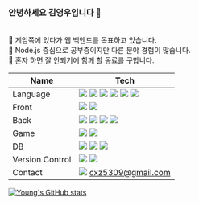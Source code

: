 ### 안녕하세요 김영우입니다 👋  
</br>
🌱 게임쪽에 있다가 웹 백엔드를 목표하고 있습니다.</br>
🚩 Node.js 중심으로 공부중이지만 다른 분야 경험이 많습니다.</br>
👯 혼자 하면 잘 안되기에 함께 할 동료를 구합니다.</br>


|Name | Tech|
|---|---|
|Language| <img src="https://img.shields.io/badge/.Net-512BD4?style=for-the-badge&logo=.NET&logoColor=white"/> <img src="https://img.shields.io/badge/C++-00599C?style=for-the-badge&logo=C++&logoColor=white"/> <img src="https://img.shields.io/badge/JavaScript-F7DF1E?style=for-the-badge&logo=JavaScript&logoColor=white"/> <img src="https://img.shields.io/badge/TypeScript-3178C6?style=for-the-badge&logo=TypeScript&logoColor=white"/> <img src="https://img.shields.io/badge/Java-007396?style=for-the-badge&logo=Java&logoColor=white"/> <img src="https://img.shields.io/badge/Python-3776AB?style=for-the-badge&logo=Python&logoColor=white"/> |
|Front| <img src="https://img.shields.io/badge/React-61DAFB?style=for-the-badge&logo=React&logoColor=white"/> <img src="https://img.shields.io/badge/Bootstrap-7952B3?style=for-the-badge&logo=Bootstrap&logoColor=white"/>|
|Back| <img src="https://img.shields.io/badge/Node.js-339933?style=for-the-badge&logo=Node.js&logoColor=white"/> <img src="https://img.shields.io/badge/Spring Boot-6DB33F?style=for-the-badge&logo=Spring Boots&logoColor=white"/> <img src="https://img.shields.io/badge/Docker-2496ED?style=for-the-badge&logo=Docker&logoColor=white"/> <img src="https://img.shields.io/badge/AWS-232F3E?style=for-the-badge&logo=AWS&logoColor=white"/> |
|Game| <img src="https://img.shields.io/badge/Unity-000000?style=for-the-badge&logo=Unity&logoColor=white"/> <img src="https://img.shields.io/badge/Firebase-FFCA28?style=for-the-badge&logo=Firebase&logoColor=white"/>|
|DB|<img src="https://img.shields.io/badge/MySQL-4479A1?style=for-the-badge&logo=MySQL&logoColor=white"/> <img src="https://img.shields.io/badge/MongoDB-47A248?style=for-the-badge&logo=MongoDB&logoColor=white"/> <img src="https://img.shields.io/badge/PostgreSQL-4169E1?style=for-the-badge&logo=PostgreSQL&logoColor=white"/> |
|Version Control| <img src="https://img.shields.io/badge/GitHub-181717?style=for-the-badge&logo=github&logoColor=white"/> <img src="https://img.shields.io/badge/Bitbucket-0052CC?style=for-the-badge&logo=Bitbucket&logoColor=white"/>|
|Contact| <img src="https://img.shields.io/badge/Gmail-EA4335?style=for-the-badge&logo=Gmail&logoColor=white"/> cxz5309@gmail.com |
  
[![Young's GitHub stats](https://github-readme-stats.vercel.app/api?username=cxz5309)](https://github.com/cxz5309/github-readme-stats)

<!--
**cxz5309/cxz5309** is a ✨ _special_ ✨ repository because its `README.md` (this file) appears on your GitHub profile.

Here are some ideas to get you started:

- 🔭 I’m currently working on ...
- 🌱 I’m currently learning ...
- 👯 I’m looking to collaborate on ...
- 🤔 I’m looking for help with ...
- 💬 Ask me about ...
- 📫 How to reach me: ...
- 😄 Pronouns: ...
- ⚡ Fun fact: ...
-->

